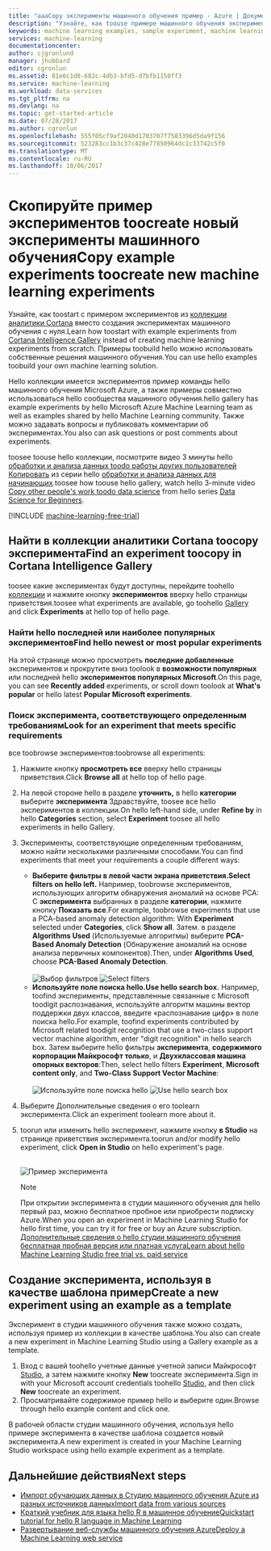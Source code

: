 ```yaml
---
title: "aaaCopy эксперименты машинного обучения пример - Azure | Документы Microsoft"
description: "Узнайте, как toouse примере машинного обучения экспериментов toocreate новый экспериментов с Cortana коллекции аналитики и машинного обучения Microsoft Azure."
keywords: machine learning examples, sample experiment, machine learning sample
services: machine-learning
documentationcenter: 
author: cjgronlund
manager: jhubbard
editor: cgronlun
ms.assetid: 81e6c1d8-682c-4db3-bfd5-d7bfb1150ff3
ms.service: machine-learning
ms.workload: data-services
ms.tgt_pltfrm: na
ms.devlang: na
ms.topic: get-started-article
ms.date: 07/28/2017
ms.author: cgronlun
ms.openlocfilehash: 555f05cf9af2040d1703707f7583396d5da9f156
ms.sourcegitcommit: 523283cc1b3c37c428e77850964dc1c33742c5f0
ms.translationtype: MT
ms.contentlocale: ru-RU
ms.lasthandoff: 10/06/2017
---
```

# <a name="copy-example-experiments-toocreate-new-machine-learning-experiments"></a><span data-ttu-id="dd2a2-104">Скопируйте пример экспериментов toocreate новый эксперименты машинного обучения</span><span class="sxs-lookup"><span data-stu-id="dd2a2-104">Copy example experiments toocreate new machine learning experiments</span></span>
<span data-ttu-id="dd2a2-105">Узнайте, как toostart с примером экспериментов из [коллекции аналитики Cortana](https://gallery.cortanaintelligence.com/) вместо создания экспериментах машинного обучения с нуля.</span><span class="sxs-lookup"><span data-stu-id="dd2a2-105">Learn how toostart with example experiments from [Cortana Intelligence Gallery](https://gallery.cortanaintelligence.com/) instead of creating machine learning experiments from scratch.</span></span> <span data-ttu-id="dd2a2-106">Примеры toobuild hello можно использовать собственные решения машинного обучения.</span><span class="sxs-lookup"><span data-stu-id="dd2a2-106">You can use hello examples toobuild your own machine learning solution.</span></span>

<span data-ttu-id="dd2a2-107">Hello коллекции имеется экспериментов пример команды hello машинного обучения Microsoft Azure, а также примеры совместно использоваться hello сообщества машинного обучения.</span><span class="sxs-lookup"><span data-stu-id="dd2a2-107">hello gallery has example experiments by hello Microsoft Azure Machine Learning team as well as examples shared by hello Machine Learning community.</span></span> <span data-ttu-id="dd2a2-108">Также можно задавать вопросы и публиковать комментарии об экспериментах.</span><span class="sxs-lookup"><span data-stu-id="dd2a2-108">You also can ask questions or post comments about experiments.</span></span>

<span data-ttu-id="dd2a2-109">toosee toouse hello коллекции, посмотрите видео 3 минуты hello [обработки и анализа данных toodo работы других пользователей Копировать](machine-learning-data-science-for-beginners-copy-other-peoples-work-to-do-data-science.md) из серии hello [обработки и анализа данных для начинающих](machine-learning-data-science-for-beginners-the-5-questions-data-science-answers.md).</span><span class="sxs-lookup"><span data-stu-id="dd2a2-109">toosee how toouse hello gallery, watch hello 3-minute video [Copy other people's work toodo data science](machine-learning-data-science-for-beginners-copy-other-peoples-work-to-do-data-science.md) from hello series [Data Science for Beginners](machine-learning-data-science-for-beginners-the-5-questions-data-science-answers.md).</span></span>

[!INCLUDE [machine-learning-free-trial](../../includes/machine-learning-free-trial.md)]

## <a name="find-an-experiment-toocopy-in-cortana-intelligence-gallery"></a><span data-ttu-id="dd2a2-110">Найти в коллекции аналитики Cortana toocopy эксперимента</span><span class="sxs-lookup"><span data-stu-id="dd2a2-110">Find an experiment toocopy in Cortana Intelligence Gallery</span></span>
<span data-ttu-id="dd2a2-111">toosee какие экспериментах будут доступны, перейдите toohello [коллекции](https://gallery.cortanaintelligence.com/) и нажмите кнопку **экспериментов** вверху hello страницы приветствия.</span><span class="sxs-lookup"><span data-stu-id="dd2a2-111">toosee what experiments are available, go toohello [Gallery](https://gallery.cortanaintelligence.com/) and click **Experiments** at hello top of hello page.</span></span>

### <a name="find-hello-newest-or-most-popular-experiments"></a><span data-ttu-id="dd2a2-112">Найти hello последней или наиболее популярных экспериментов</span><span class="sxs-lookup"><span data-stu-id="dd2a2-112">Find hello newest or most popular experiments</span></span>
<span data-ttu-id="dd2a2-113">На этой странице можно просмотреть **последние добавленные** экспериментов и прокрутите вниз toolook в **возможности популярных** или последней hello **экспериментов популярных Microsoft**.</span><span class="sxs-lookup"><span data-stu-id="dd2a2-113">On this page, you can see **Recently added** experiments, or scroll down toolook at **What's popular** or hello latest **Popular Microsoft experiments**.</span></span>

### <a name="look-for-an-experiment-that-meets-specific-requirements"></a><span data-ttu-id="dd2a2-114">Поиск эксперимента, соответствующего определенным требованиям</span><span class="sxs-lookup"><span data-stu-id="dd2a2-114">Look for an experiment that meets specific requirements</span></span>
<span data-ttu-id="dd2a2-115">все toobrowse экспериментов:</span><span class="sxs-lookup"><span data-stu-id="dd2a2-115">toobrowse all experiments:</span></span>

1. <span data-ttu-id="dd2a2-116">Нажмите кнопку **просмотреть все** вверху hello страницы приветствия.</span><span class="sxs-lookup"><span data-stu-id="dd2a2-116">Click **Browse all** at hello top of hello page.</span></span>
2. <span data-ttu-id="dd2a2-117">На левой стороне hello в разделе **уточнить,** в hello **категории** выберите **эксперимента** Здравствуйте, toosee все hello экспериментов в коллекции.</span><span class="sxs-lookup"><span data-stu-id="dd2a2-117">On hello left-hand side, under **Refine by** in hello **Categories** section, select **Experiment** toosee all hello experiments in hello Gallery.</span></span>
3. <span data-ttu-id="dd2a2-118">Эксперименты, соответствующие определенным требованиям, можно найти несколькими различными способами.</span><span class="sxs-lookup"><span data-stu-id="dd2a2-118">You can find experiments that meet your requirements a couple different ways:</span></span>
   * <span data-ttu-id="dd2a2-119">**Выберите фильтры в левой части экрана приветствия.**</span><span class="sxs-lookup"><span data-stu-id="dd2a2-119">**Select filters on hello left.**</span></span> <span data-ttu-id="dd2a2-120">Например, toobrowse экспериментов, использующих алгоритм обнаружения аномалий на основе PCA: С **эксперимента** выбранных в разделе **категории**, нажмите кнопку **Показать все**.</span><span class="sxs-lookup"><span data-stu-id="dd2a2-120">For example, toobrowse experiments that use a PCA-based anomaly detection algorithm: With **Experiment** selected under **Categories**, click **Show all**.</span></span> <span data-ttu-id="dd2a2-121">Затем. в разделе **Algorithms Used** (Используемые алгоритмы) выберите **PCA-Based Anomaly Detection** (Обнаружение аномалий на основе анализа первичных компонентов).</span><span class="sxs-lookup"><span data-stu-id="dd2a2-121">Then, under **Algorithms Used**, choose **PCA-Based Anomaly Detection**.</span></span> <br></br><span data-ttu-id="dd2a2-122">
     ![Выбор фильтров](./media/machine-learning-sample-experiments/refine-the-view.png)</span><span class="sxs-lookup"><span data-stu-id="dd2a2-122">
![Select filters](./media/machine-learning-sample-experiments/refine-the-view.png)</span></span>
   * <span data-ttu-id="dd2a2-123">**Используйте поле поиска hello.**</span><span class="sxs-lookup"><span data-stu-id="dd2a2-123">**Use hello search box.**</span></span> <span data-ttu-id="dd2a2-124">Например, toofind эксперименты, представленные связанные с Microsoft toodigit распознавания, используйте алгоритм машины вектор поддержки двух классов, введите «распознавание цифр» в поле поиска hello.</span><span class="sxs-lookup"><span data-stu-id="dd2a2-124">For example, toofind experiments contributed by Microsoft related toodigit recognition that use a two-class support vector machine algorithm, enter "digit recognition" in hello search box.</span></span> <span data-ttu-id="dd2a2-125">Затем выберите hello фильтры **эксперимента**, **содержимого корпорации Майкрософт только**, и **Двухклассовая машина опорных векторов**:</span><span class="sxs-lookup"><span data-stu-id="dd2a2-125">Then, select hello filters **Experiment**, **Microsoft content only**, and **Two-Class Support Vector Machine**:</span></span><br></br><span data-ttu-id="dd2a2-126">
     ![Используйте поле поиска hello](./media/machine-learning-sample-experiments/search-for-experiments.png)</span><span class="sxs-lookup"><span data-stu-id="dd2a2-126">
![Use hello search box](./media/machine-learning-sample-experiments/search-for-experiments.png)</span></span>
4. <span data-ttu-id="dd2a2-127">Выберите Дополнительные сведения о его toolearn эксперимента.</span><span class="sxs-lookup"><span data-stu-id="dd2a2-127">Click an experiment toolearn more about it.</span></span>
5. <span data-ttu-id="dd2a2-128">toorun или изменить hello эксперимент, нажмите кнопку **в Studio** на странице приветствия эксперимента.</span><span class="sxs-lookup"><span data-stu-id="dd2a2-128">toorun and/or modify hello experiment, click **Open in Studio** on hello experiment's page.</span></span> <br></br>

    ![Пример эксперимента](./media/machine-learning-sample-experiments/example-experiment.png)

    > [!NOTE]
    > <span data-ttu-id="dd2a2-130">При открытии эксперимента в студии машинного обучения для hello первый раз, можно бесплатное пробное или приобрести подписку Azure.</span><span class="sxs-lookup"><span data-stu-id="dd2a2-130">When you open an experiment in Machine Learning Studio for hello first time, you can try it for free or buy an Azure subscription.</span></span> [<span data-ttu-id="dd2a2-131">Дополнительные сведения о hello студии машинного обучения бесплатная пробная версия или платная услуга</span><span class="sxs-lookup"><span data-stu-id="dd2a2-131">Learn about hello Machine Learning Studio free trial vs. paid service</span></span>](https://azure.microsoft.com/pricing/details/machine-learning/)
    >
    >

## <a name="create-a-new-experiment-using-an-example-as-a-template"></a><span data-ttu-id="dd2a2-132">Создание эксперимента, используя в качестве шаблона пример</span><span class="sxs-lookup"><span data-stu-id="dd2a2-132">Create a new experiment using an example as a template</span></span>
<span data-ttu-id="dd2a2-133">Эксперимент в студии машинного обучения также можно создать, используя пример из коллекции в качестве шаблона.</span><span class="sxs-lookup"><span data-stu-id="dd2a2-133">You also can create a new experiment in Machine Learning Studio using a Gallery example as a template.</span></span>

1. <span data-ttu-id="dd2a2-134">Вход с вашей toohello учетные данные учетной записи Майкрософт [Studio](https://studio.azureml.net), а затем нажмите кнопку **New** toocreate эксперимента.</span><span class="sxs-lookup"><span data-stu-id="dd2a2-134">Sign in with your Microsoft account credentials toohello [Studio](https://studio.azureml.net), and then click **New** toocreate an experiment.</span></span>
2. <span data-ttu-id="dd2a2-135">Просматривайте содержимое пример hello и выберите один.</span><span class="sxs-lookup"><span data-stu-id="dd2a2-135">Browse through hello example content and click one.</span></span>

<span data-ttu-id="dd2a2-136">В рабочей области студии машинного обучения, используя hello примере эксперимента в качестве шаблона создается новый эксперимента.</span><span class="sxs-lookup"><span data-stu-id="dd2a2-136">A new experiment is created in your Machine Learning Studio workspace using hello example experiment as a template.</span></span>

## <a name="next-steps"></a><span data-ttu-id="dd2a2-137">Дальнейшие действия</span><span class="sxs-lookup"><span data-stu-id="dd2a2-137">Next steps</span></span>
* [<span data-ttu-id="dd2a2-138">Импорт обучающих данных в Студию машинного обучения Azure из разных источников данных</span><span class="sxs-lookup"><span data-stu-id="dd2a2-138">Import data from various sources</span></span>](machine-learning-data-science-import-data.md)
* [<span data-ttu-id="dd2a2-139">Краткий учебник для языка hello R в машинное обучение</span><span class="sxs-lookup"><span data-stu-id="dd2a2-139">Quickstart tutorial for hello R language in Machine Learning</span></span>](machine-learning-r-quickstart.md)
* [<span data-ttu-id="dd2a2-140">Развертывание веб-службы машинного обучения Azure</span><span class="sxs-lookup"><span data-stu-id="dd2a2-140">Deploy a Machine Learning web service</span></span>](machine-learning-publish-a-machine-learning-web-service.md)
